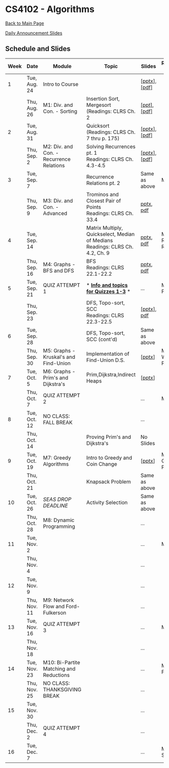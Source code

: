 CS4102 - Algorithms
===============================

[Back to Main Page](../readme.html)

[Daily Announcement Slides](./dailyannouncements_mf.pptx)

<a name="introduction"></a>Schedule and Slides
--------------------------------------- 

| Week | Date | Module | Topic | Slides | Recommended Deadline |
|-|-----|----------|-----------|--------| -----------|
| 1 | Tue, Aug. 24 | Intro to Course | | [<a href="./courseintroduction.pptx">pptx</a>], [[pdf]](./courseintroduction.pdf) |  |
|  | Thu, Aug. 26 | M1: Div. and Con. - Sorting | Insertion Sort, Mergesort <br/> (Readings: CLRS Ch. 2 | [[ppt]](./sorting-intro-f21.pptx), [[pdf]](./sorting-intro-f21.pdf) |  |
| 2 | Tue, Aug. 31 | | Quicksort <br/> (Readings: CLRS Ch. 7 thru p. 175) | <a href="./quicksort-f21.pptx">[pptx]</a>, <a href="./quicksort-f21.pdf">[pdf]</a> | |
|  | Thu, Sep. 2 | M2: Div. and Con. - Recurrence Relations | Solving Recurrences pt. 1 <br/> Readings: CLRS Ch. 4.3-4.5 | <a href="./recurrences.pptx">[pptx]</a>, [[pdf](./recurrences.pdf)] |  |
| 3 | Tue, Sep. 7 |  | Recurrence Relations pt. 2 | Same as above | M1: Sorting |
|  | Thu, Sep. 9 | M3: Div. and Con. - Advanced | Trominos and Closest Pair of Points <br/> Readings: CLRS Ch. 33.4 | <a href="./DivAndCon_Advanced_1.pptx">pptx</a>, [pdf](./DivAndCon_Advanced_1.pdf) |  |
| 4 | Tue, Sep. 14 |  | Matrix Multiply, Quickselect, Median of Medians <br/> Readings: CLRS Ch. 4.2, Ch. 9 | <a href="./DivAndCon_Advanced_2.pptx">pptx</a>, [pdf](./DivAndCon_Advanced_2.pdf) | M2: Recurrence Relations |
|  | Thu, Sep. 16 | M4: Graphs - BFS and DFS | BFS <br/> Readings: CLRS 22.1-22.2 | <a href="./graphs-bfs-f21.pptx">pptx</a>, [pdf](./graphs-bfs-f21.pdf) |  |
| 5 | Tue, Sep. 21 | QUIZ ATTEMPT 1 | * **[Info and topics for Quizzes 1-3](../courselogistics/mods-1-2-3-topics.html)** * | ... | M3: Closest Pair of Points |
|  | Thu, Sep. 23 |  | DFS, Topo-sort, SCC <br/> Readings: CLRS 22.3-22.5 | <a href="./graphs-dfs-f21.pptx">[pptx]</a>, [pdf](./graphs-dfs-f21.pdf) |  |
| 6 | Tue, Sep. 28 | | DFS, Topo-sort, SCC (cont'd) | Same as above | |
|  | Thu, Sep. 30 | M5: Graphs - Kruskal's and Find-Union | Implementation of Find-Union D.S. | [[pptx](./kruskal-find-union.pptx)] | M4: BFS / DFS Written Problems |
| 7 | Tue, Oct. 5 | M6: Graphs - Prim's and Dijkstra's | Prim,Dijkstra,Indirect Heaps | [[pptx](./primAndDijkstra.pptx)] | |
|  | Thu, Oct. 7 | QUIZ ATTEMPT 2 | | ... | M5: Wiring |
| 8 | Tue, Oct. 12 | NO CLASS: FALL BREAK | | ... |  |
|  | Thu, Oct. 14 |  | Proving Prim's and Dijkstra's | No Slides |  |
| 9 | Tue, Oct. 19 | M7: Greedy Algorithms | Intro to Greedy and Coin Change | [[pptx](./GreedyAlgorithms_1.pptx)] | M6: Written Graph Problems |
|  | Thu, Oct. 21 |  | Knapsack Problem | Same as above |  |
| 10 | Tue, Oct. 26 | *SEAS DROP DEADLINE* | Activity Selection | Same as above |  |
|  | Thu, Oct. 28 | M8: Dynamic Programming | | ... |  |
| 11 | Tue, Nov. 2 |  | | ... | M7: Nursery |
|  | Thu, Nov. 4 |  | | ... |  |
| 12 | Tue, Nov. 9 |  | | ... |  |
|  | Thu, Nov. 11 | M9: Network Flow and Ford-Fulkerson | | ... |  |
| 13 | Tue, Nov. 16 | QUIZ ATTEMPT 3 | | ... | M8: Drainage |
|  | Thu, Nov. 18 |  | | ... |  |
| 14 | Tue, Nov. 23 | M10: Bi-Partite Matching and Reductions | | ... | M9: Network Flow Written |
|  | Thu, Nov. 25 | NO CLASS: THANKSGIVING BREAK | | ... |  |
| 15 | Tue, Nov. 30 |  | | ... | |
|  | Thu, Dec. 2 | QUIZ ATTEMPT 4 | | ... |  |
| 16 | Tue, Dec. 7 |  | | ... | M10: Scheduling |
